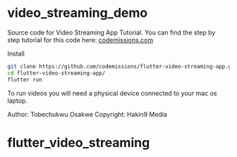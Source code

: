 # video_streaming_demo

Source code for Video Streaming App Tutorial.
You can find the step by step tutorial for this code here:
[codemissions.com](https://codemissions.com)

Install

```bash
git clone https://github.com/codemissions/flutter-video-streaming-app.git
cd flutter-video-streaming-app/
flutter run
```

To run videos you will need a physical device connected to your mac os laptop. 

Author: Tobechukwu Osakwe
Copyright: Hakin9 Media

# flutter_video_streaming
